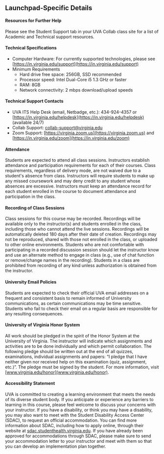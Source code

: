 ## Launchpad-Specific Details

#### Resources for Further Help
Please see the Student Support tab in your UVA Collab class site for a list of Academic and Technical support
resources.

#### Technical Specifications
* Computer Hardware: For currently supported technologies, please see [https://in.virginia.edu/support](https://in.virginia.edu/support)
* Minimum Requirements
  * Hard drive free space: 256GB, SSD recommended
  * Processor speed: Intel Dual-Core i5 1.3 GHz or faster
  * RAM: 8GB
  * Network connectivity: 2 mbps download/upload speeds

#### Technical Support Contacts
* UVA ITS Help Desk (email, Netbadge, etc.): 434-924-4357 or [https://in.virginia.edu/helpdesk](https://in.virginia.edu/helpdesk) (available 24/7)
* Collab Support: collab-support@virginia.edu
* Zoom Support: [https://virginia.zoom.us](https://virginia.zoom.us) and [https://in.virginia.edu/zoom](https://in.virginia.edu/zoom)

#### Attendance
Students are expected to attend all class sessions. Instructors establish attendance and participation requirements for each of their courses. Class requirements, regardless of delivery mode, are not waived due to a student's absence from class. Instructors will require students to make up any missed coursework and may deny credit to any student whose absences are excessive. Instructors must keep an attendance record for each student enrolled in the course to document attendance and participation in the class.

#### Recording of Class Sessions
Class sessions for this course may be recorded. Recordings will be available only to the instructor(s) and students enrolled in the class, including those who cannot attend the live sessions. Recordings will be automatically deleted 180 days after their date of creation. Recordings may not be reproduced, shared with those not enrolled in the class, or uploaded to other online environments. Students who are not comfortable with participating in a recorded discussion session should let the instructor know and use an alternate method to engage in class (e.g., use of chat function or remove/change names in the recording). Students in a class are prohibited from recording of any kind unless authorization is obtained from the instructor. 

#### University Email Policies
Students are expected to check their official UVA email addresses on a frequent and consistent basis to remain informed of University communications, as certain communications may be time sensitive. Students who fail to check their email on a regular basis are responsible for any resulting consequences.

#### University of Virginia Honor System
All work should be pledged in the spirit of the Honor System at the University of Virginia. The instructor will indicate which assignments and activities are to be done individually and which permit collaboration. The following pledge should be written out at the end of all quizzes, examinations, individual assignments and papers: “I pledge that I have neither given nor received help on this examination (quiz, assignment, etc.)”. The pledge must be signed by the student. For more information, visit [www.virginia.edu/honor](www.virginia.edu/honor).

#### Accessibility Statement
UVA is committed to creating a learning environment that meets the needs of its diverse student body. If you anticipate or experience any barriers to learning in this course, please feel welcome to discuss your concerns with your instructor. If you have a disability, or think you may have a disability, you may also want to meet with the Student Disability Access Center (SDAC), to request an official accommodation. You can find more information about SDAC, including how to apply online, through their website at [sdac.studenthealth.virginia.edu](sdac.studenthealth.virginia.edu). If you have already been approved for accommodations through SDAC, please make sure to send your accommodation letter to your instructor and meet with them so that you can develop an implementation plan together.